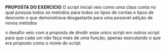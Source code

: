 **PROPOSTA DO EXERCICIO**
   O script inicial veio como uma class conta
   no qual possuia todos os metodos para todos os tipos de contas e tipos de desconto
   o que demonstrava desgastante para uma possivel adição de novos metodos

   o desafio veio com a proposta de dividir esse unico script em outros script para que cada um não faça mais de uma função, apenas executando o que era proposto como o nome do script
  

